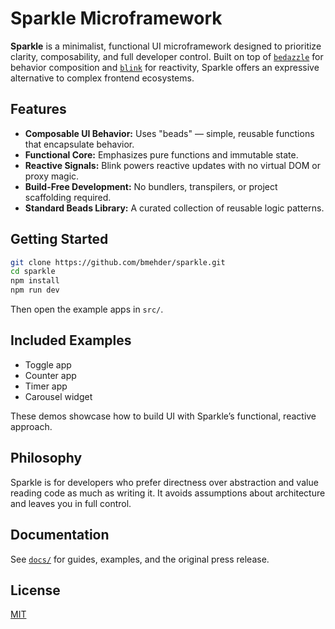 # Sparkle Microframework

**Sparkle** is a minimalist, functional UI microframework designed to prioritize clarity, composability, and full developer control. Built on top of [`bedazzle`](https://github.com/bmehder/bedazzle) for behavior composition and [`blink`](https://github.com/bmehder/slank) for reactivity, Sparkle offers an expressive alternative to complex frontend ecosystems.

## Features

- **Composable UI Behavior:** Uses "beads" — simple, reusable functions that encapsulate behavior.
- **Functional Core:** Emphasizes pure functions and immutable state.
- **Reactive Signals:** Blink powers reactive updates with no virtual DOM or proxy magic.
- **Build-Free Development:** No bundlers, transpilers, or project scaffolding required.
- **Standard Beads Library:** A curated collection of reusable logic patterns.

## Getting Started

```bash
git clone https://github.com/bmehder/sparkle.git
cd sparkle
npm install
npm run dev
```

Then open the example apps in `src/`.

## Included Examples

- Toggle app
- Counter app
- Timer app
- Carousel widget

These demos showcase how to build UI with Sparkle’s functional, reactive approach.

## Philosophy

Sparkle is for developers who prefer directness over abstraction and value reading code as much as writing it. It avoids assumptions about architecture and leaves you in full control.

## Documentation

See [`docs/`](./resources/docs/sparkle-framework-documentation.md) for guides, examples, and the original press release.

## License

[MIT](./LICENSE)
